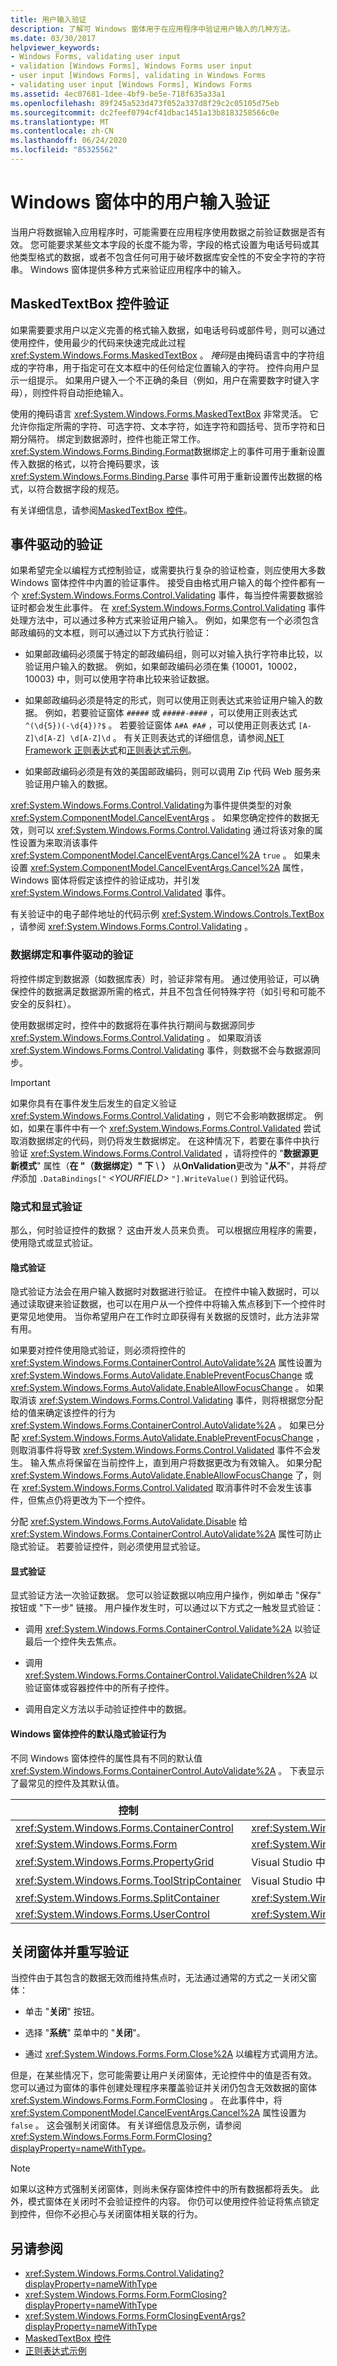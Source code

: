 ```yaml
---
title: 用户输入验证
description: 了解可 Windows 窗体用于在应用程序中验证用户输入的几种方法。
ms.date: 03/30/2017
helpviewer_keywords:
- Windows Forms, validating user input
- validation [Windows Forms], Windows Forms user input
- user input [Windows Forms], validating in Windows Forms
- validating user input [Windows Forms], Windows Forms
ms.assetid: 4ec07681-1dee-4bf9-be5e-718f635a33a1
ms.openlocfilehash: 89f245a523d473f052a337d8f29c2c05105d75eb
ms.sourcegitcommit: dc2feef0794cf41dbac1451a13b8183258566c0e
ms.translationtype: MT
ms.contentlocale: zh-CN
ms.lasthandoff: 06/24/2020
ms.locfileid: "85325562"
---
```

# <a name="user-input-validation-in-windows-forms"></a>Windows 窗体中的用户输入验证
当用户将数据输入应用程序时，可能需要在应用程序使用数据之前验证数据是否有效。 您可能要求某些文本字段的长度不能为零，字段的格式设置为电话号码或其他类型格式的数据，或者不包含任何可用于破坏数据库安全性的不安全字符的字符串。 Windows 窗体提供多种方式来验证应用程序中的输入。  
  
## <a name="validation-with-the-maskedtextbox-control"></a>MaskedTextBox 控件验证  
 如果需要要求用户以定义完善的格式输入数据，如电话号码或部件号，则可以通过使用控件，使用最少的代码来快速完成此过程 <xref:System.Windows.Forms.MaskedTextBox> 。 *掩码*是由掩码语言中的字符组成的字符串，用于指定可在文本框中的任何给定位置输入的字符。 控件向用户显示一组提示。 如果用户键入一个不正确的条目（例如，用户在需要数字时键入字母），则控件将自动拒绝输入。  
  
 使用的掩码语言 <xref:System.Windows.Forms.MaskedTextBox> 非常灵活。 它允许你指定所需的字符、可选字符、文本字符，如连字符和圆括号、货币字符和日期分隔符。 绑定到数据源时，控件也能正常工作。 <xref:System.Windows.Forms.Binding.Format>数据绑定上的事件可用于重新设置传入数据的格式，以符合掩码要求，该 <xref:System.Windows.Forms.Binding.Parse> 事件可用于重新设置传出数据的格式，以符合数据字段的规范。  
  
 有关详细信息，请参阅[MaskedTextBox 控件](./controls/maskedtextbox-control-windows-forms.md)。  
  
## <a name="event-driven-validation"></a>事件驱动的验证  
 如果希望完全以编程方式控制验证，或需要执行复杂的验证检查，则应使用大多数 Windows 窗体控件中内置的验证事件。 接受自由格式用户输入的每个控件都有一个 <xref:System.Windows.Forms.Control.Validating> 事件，每当控件需要数据验证时都会发生此事件。 在 <xref:System.Windows.Forms.Control.Validating> 事件处理方法中，可以通过多种方式来验证用户输入。 例如，如果您有一个必须包含邮政编码的文本框，则可以通过以下方式执行验证：  
  
- 如果邮政编码必须属于特定的邮政编码组，则可以对输入执行字符串比较，以验证用户输入的数据。 例如，如果邮政编码必须在集 {10001，10002，10003} 中，则可以使用字符串比较来验证数据。  
  
- 如果邮政编码必须是特定的形式，则可以使用正则表达式来验证用户输入的数据。 例如，若要验证窗体 `#####` 或 `#####-####` ，可以使用正则表达式 `^(\d{5})(-\d{4})?$` 。 若要验证窗体 `A#A #A#` ，可以使用正则表达式 `[A-Z]\d[A-Z] \d[A-Z]\d` 。 有关正则表达式的详细信息，请参阅[.NET Framework 正则表达式](../../standard/base-types/regular-expressions.md)和[正则表达式示例](../../standard/base-types/regular-expression-example-scanning-for-hrefs.md)。  
  
- 如果邮政编码必须是有效的美国邮政编码，则可以调用 Zip 代码 Web 服务来验证用户输入的数据。  
  
 <xref:System.Windows.Forms.Control.Validating>为事件提供类型的对象 <xref:System.ComponentModel.CancelEventArgs> 。 如果您确定控件的数据无效，则可以 <xref:System.Windows.Forms.Control.Validating> 通过将该对象的属性设置为来取消该事件 <xref:System.ComponentModel.CancelEventArgs.Cancel%2A> `true` 。 如果未设置 <xref:System.ComponentModel.CancelEventArgs.Cancel%2A> 属性，Windows 窗体将假定该控件的验证成功，并引发 <xref:System.Windows.Forms.Control.Validated> 事件。  
  
 有关验证中的电子邮件地址的代码示例 <xref:System.Windows.Controls.TextBox> ，请参阅 <xref:System.Windows.Forms.Control.Validating> 。  
  
### <a name="data-binding-and-event-driven-validation"></a>数据绑定和事件驱动的验证  
 将控件绑定到数据源（如数据库表）时，验证非常有用。 通过使用验证，可以确保控件的数据满足数据源所需的格式，并且不包含任何特殊字符（如引号和可能不安全的反斜杠）。  
  
 使用数据绑定时，控件中的数据将在事件执行期间与数据源同步 <xref:System.Windows.Forms.Control.Validating> 。 如果取消该 <xref:System.Windows.Forms.Control.Validating> 事件，则数据不会与数据源同步。  
  
> [!IMPORTANT]
> 如果你具有在事件发生后发生的自定义验证 <xref:System.Windows.Forms.Control.Validating> ，则它不会影响数据绑定。 例如，如果在事件中有一个 <xref:System.Windows.Forms.Control.Validated> 尝试取消数据绑定的代码，则仍将发生数据绑定。 在这种情况下，若要在事件中执行验证 <xref:System.Windows.Forms.Control.Validated> ，请将控件的 "**数据源更新模式**" 属性（**在 "（数据绑定）" 下** \\ **）** 从**OnValidation**更改为 "**从不**"，并将*控件*添加 `.DataBindings["` *\<YOURFIELD>* `"].WriteValue()` 到验证代码。  
  
### <a name="implicit-and-explicit-validation"></a>隐式和显式验证  
 那么，何时验证控件的数据？ 这由开发人员来负责。 可以根据应用程序的需要，使用隐式或显式验证。  
  
#### <a name="implicit-validation"></a>隐式验证  
 隐式验证方法会在用户输入数据时对数据进行验证。 在控件中输入数据时，可以通过读取键来验证数据，也可以在用户从一个控件中将输入焦点移到下一个控件时更常见地使用。 当你希望用户在工作时立即获得有关数据的反馈时，此方法非常有用。  
  
 如果要对控件使用隐式验证，则必须将控件的 <xref:System.Windows.Forms.ContainerControl.AutoValidate%2A> 属性设置为 <xref:System.Windows.Forms.AutoValidate.EnablePreventFocusChange> 或 <xref:System.Windows.Forms.AutoValidate.EnableAllowFocusChange> 。 如果取消该 <xref:System.Windows.Forms.Control.Validating> 事件，则将根据您分配给的值来确定该控件的行为 <xref:System.Windows.Forms.ContainerControl.AutoValidate%2A> 。 如果已分配 <xref:System.Windows.Forms.AutoValidate.EnablePreventFocusChange> ，则取消事件将导致 <xref:System.Windows.Forms.Control.Validated> 事件不会发生。 输入焦点将保留在当前控件上，直到用户将数据更改为有效输入。 如果分配 <xref:System.Windows.Forms.AutoValidate.EnableAllowFocusChange> 了，则在 <xref:System.Windows.Forms.Control.Validated> 取消事件时不会发生该事件，但焦点仍将更改为下一个控件。  
  
 分配 <xref:System.Windows.Forms.AutoValidate.Disable> 给 <xref:System.Windows.Forms.ContainerControl.AutoValidate%2A> 属性可防止隐式验证。 若要验证控件，则必须使用显式验证。  
  
#### <a name="explicit-validation"></a>显式验证  
 显式验证方法一次验证数据。 您可以验证数据以响应用户操作，例如单击 "保存" 按钮或 "下一步" 链接。 用户操作发生时，可以通过以下方式之一触发显式验证：  
  
- 调用 <xref:System.Windows.Forms.ContainerControl.Validate%2A> 以验证最后一个控件失去焦点。  
  
- 调用 <xref:System.Windows.Forms.ContainerControl.ValidateChildren%2A> 以验证窗体或容器控件中的所有子控件。  
  
- 调用自定义方法以手动验证控件中的数据。  
  
#### <a name="default-implicit-validation-behavior-for-windows-forms-controls"></a>Windows 窗体控件的默认隐式验证行为  
 不同 Windows 窗体控件的属性具有不同的默认值 <xref:System.Windows.Forms.ContainerControl.AutoValidate%2A> 。 下表显示了最常见的控件及其默认值。  
  
|控制|默认验证行为|  
|-------------|---------------------------------|  
|<xref:System.Windows.Forms.ContainerControl>|<xref:System.Windows.Forms.AutoValidate.Inherit>|  
|<xref:System.Windows.Forms.Form>|<xref:System.Windows.Forms.AutoValidate.EnableAllowFocusChange>|  
|<xref:System.Windows.Forms.PropertyGrid>|Visual Studio 中未公开的属性|  
|<xref:System.Windows.Forms.ToolStripContainer>|Visual Studio 中未公开的属性|  
|<xref:System.Windows.Forms.SplitContainer>|<xref:System.Windows.Forms.AutoValidate.Inherit>|  
|<xref:System.Windows.Forms.UserControl>|<xref:System.Windows.Forms.AutoValidate.EnableAllowFocusChange>|  
  
## <a name="closing-the-form-and-overriding-validation"></a>关闭窗体并重写验证  
 当控件由于其包含的数据无效而维持焦点时，无法通过通常的方式之一关闭父窗体：  
  
- 单击 "**关闭**" 按钮。  
  
- 选择 "**系统**" 菜单中的 "**关闭**"。  
  
- 通过 <xref:System.Windows.Forms.Form.Close%2A> 以编程方式调用方法。  
  
 但是，在某些情况下，您可能需要让用户关闭窗体，无论控件中的值是否有效。 您可以通过为窗体的事件创建处理程序来覆盖验证并关闭仍包含无效数据的窗体 <xref:System.Windows.Forms.Form.FormClosing> 。 在此事件中，将 <xref:System.ComponentModel.CancelEventArgs.Cancel%2A> 属性设置为 `false` 。 这会强制关闭窗体。 有关详细信息及示例，请参阅<xref:System.Windows.Forms.Form.FormClosing?displayProperty=nameWithType>。  
  
> [!NOTE]
> 如果以这种方式强制关闭窗体，则尚未保存窗体控件中的所有数据都将丢失。 此外，模式窗体在关闭时不会验证控件的内容。 你仍可以使用控件验证将焦点锁定到控件，但你不必担心与关闭窗体相关联的行为。  
  
## <a name="see-also"></a>另请参阅

- <xref:System.Windows.Forms.Control.Validating?displayProperty=nameWithType>
- <xref:System.Windows.Forms.Form.FormClosing?displayProperty=nameWithType>
- <xref:System.Windows.Forms.FormClosingEventArgs?displayProperty=nameWithType>
- [MaskedTextBox 控件](./controls/maskedtextbox-control-windows-forms.md)
- [正则表达式示例](../../standard/base-types/regular-expression-example-scanning-for-hrefs.md)

